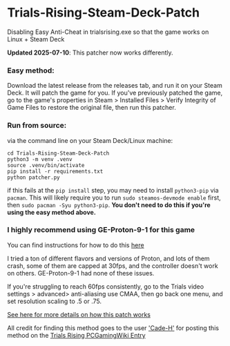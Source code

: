 # Trials-Rising-Steam-Deck-Patch
Disabling Easy Anti-Cheat in trialsrising.exe so that the game works on Linux + Steam Deck

**Updated 2025-07-10**: This patcher now works differently. 
### Easy method:
Download the latest release from the releases tab, and run it on your Steam Deck. It will patch the game for you. If you've previously patched the game, go to the game's properties in Steam > Installed Files > Verify Integrity of Game Files to restore the original file, then run this patcher.

### Run from source:
via the command line on your Steam Deck/Linux machine:
```git clone https://github.com/kylemohr/Trials-Rising-Steam-Deck-Patch.git
cd Trials-Rising-Steam-Deck-Patch
python3 -m venv .venv
source .venv/bin/activate
pip install -r requirements.txt
python patcher.py
```

if this fails at the `pip install` step, you may need to install `python3-pip` via `pacman`. This will likely require you to run `sudo steamos-devmode enable` first, then `sudo pacman -Syu python3-pip`. **You don't need to do this if you're using the easy method above.**

### I highly recommend using GE-Proton-9-1 for this game
You can find instructions for how to do this [here](https://www.rockpapershotgun.com/how-to-install-proton-ge-on-the-steam-deck)

I tried a ton of different flavors and versions of Proton, and lots of them crash, some of them are capped at 30fps, and the controller doesn't work on others. GE-Proton-9-1 had none of these issues.

If you're struggling to reach 60fps consistently, go to the Trials video settings > advanced> anti-aliasing use CMAA, then go back one menu, and set resolution scaling to .5 or .75.

[See here for more details on how this patch works](https://www.kylemohr.com/Trials-Rising-EasyAntiCheat-Bypass-Analysis)

All credit for finding this method goes to the user ['Cade-H'](https://pcgamingwiki.com/w/index.php?title=Trials_Rising&diff=prev&oldid=1519149) for posting this method on the [Trials Rising PCGamingWiki Entry](https://www.pcgamingwiki.com/wiki/Trials_Rising#Disable_Easy_Anti-Cheat)
